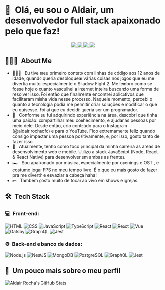 <h1>👋 &nbsp;Olá, eu sou o Aldair, um desenvolvedor full stack apaixonado pelo que faz!</h1>
<p align="center">
  <a href="https://www.instagram.com/aldair.rochaofc">
    <img src="https://img.shields.io/badge/-@aldair.rochaofc_-E4405F?style=flat-square&logo=Instagram&logoColor=white"/>
  </a>
  <a href="https://www.youtube.com/@aldairrochadev">
    <img src="https://img.shields.io/badge/-Aldair%20Rocha-D62422?style=flat-square&labelColor=D62422&logo=youtube&logoColor=white"/>
  </a>
  <a href="https://www.linkedin.com/in/aldair-rocha-202b49343/">
    <img src="https://img.shields.io/badge/-Aldair%20Rocha-0077B5?style=flat-square&logo=Linkedin&logoColor=white"/>
  </a>
  <a href="mailto:aldairwebdeveloper@gmail.com">
    <img src="https://img.shields.io/badge/-aldairwebdeveloper@gmail.com-D14836?style=flat-square&logo=Gmail&logoColor=white"/>
  </a>
</p>

</p>

<h2> 👨🏻‍💻 &nbsp;About Me </h2>

- 👨🏻‍💻 &nbsp; Eu tive meu primeiro contato com linhas de código aos 12 anos de idade, quando queria desbloquear várias coisas nos jogos que eu me divertia muito, especialmente o Shadow Fight 2. Me lembro como se fosse hoje o quanto vasculhei a internet inteira buscando uma forma de resolver isso. Foi então que finalmente encontrei aplicativos que facilitaram minha vida nesse processo. Naquele momento, percebi o quanto a tecnologia podia me permitir criar soluções e modificar o que eu quisesse. Foi aí que eu decidi: queria ser um programador.
- 💚 &nbsp; Conforme eu fui adquirindo experiência na área, descobri que tinha uma paixão: compartilhar meu conhecimento, e ajudar as pessoas por meio dele. Desde então, crio conteúdo para o Instagram (@aldair.rochaofc) e para o YouTube. Fico extremamente feliz quando consigo impactar uma pessoa positivamente, e, por isso, gosto tanto de fazer isso.
- 🚀 &nbsp; Atualmente, tenho como foco principal da minha carreira as áreas de desenvolvimento web e mobile. Utilizo a stack JavaScript (Node, React & React Native) para desenvolver em ambas as frentes.
- 🏎 &nbsp; Sou apaixonado por música, especialmente por openings e OST , e costumo jogar FPS no meu tempo livre. É o que eu mais gosto de fazer pra me divertir e esvaziar a cabeça haha!
- 💵 &nbsp; Também gosto muito de tocar ao vivo em shows e igrejas.

<h2> 🛠 &nbsp;Tech Stack</h2>
<h3>💻 &nbsp;Front-end:</h3>

![HTML](https://img.shields.io/badge/-HTML-333333?style=flat&logo=HTML5)
![CSS](https://img.shields.io/badge/-CSS-333333?style=flat&logo=CSS3&logoColor=1572B6)
![JavaScript](https://img.shields.io/badge/-JavaScript-333333?style=flat&logo=javascript)
![TypeScript](https://img.shields.io/badge/-TypeScript-333333?style=flat&logo=typescript&logoColor=2D79C7)
![React](https://img.shields.io/badge/-React-333333?style=flat&logo=react)
![React](https://img.shields.io/badge/-React%20Native-333333?style=flat&logo=react)
![Vue](https://img.shields.io/badge/-Vue-333333?style=flat&logo=vue.js)
![Gatsby](https://img.shields.io/badge/-Gatsby-333333?style=flat&logo=gatsby)
![GraphQL](https://img.shields.io/badge/-GraphQL-333333?style=flat&logo=graphql&logoColor=E535AB)
![Jest](https://img.shields.io/badge/-Jest-333333?style=flat&logo=jest&logoColor=E535AB)

<h3>⚙️ &nbsp;Back-end e banco de dados:</h3>

![Node.js](https://img.shields.io/badge/-Node.js-333333?style=flat&logo=node.js)
![NestJS](https://img.shields.io/badge/-NestJS-333333?style=flat&logo=nestjs&logoColor=E535AB)
![MongoDB](https://img.shields.io/badge/-MongoDB-333333?style=flat&logo=mongodb)
![PostgreSQL](https://img.shields.io/badge/-PostgreSQL-333333?style=flat&logo=postgresql)
![GraphQL](https://img.shields.io/badge/-GraphQL-333333?style=flat&logo=graphql&logoColor=E535AB)
![Jest](https://img.shields.io/badge/-Jest-333333?style=flat&logo=jest&logoColor=E535AB)

<h2>🚀 &nbsp;Um pouco mais sobre o meu perfil</h2>

![Aldair Rocha's GitHub Stats](https://github-readme-stats.vercel.app/api?username=AldairRocha&show_icons=true&theme=dracula)
